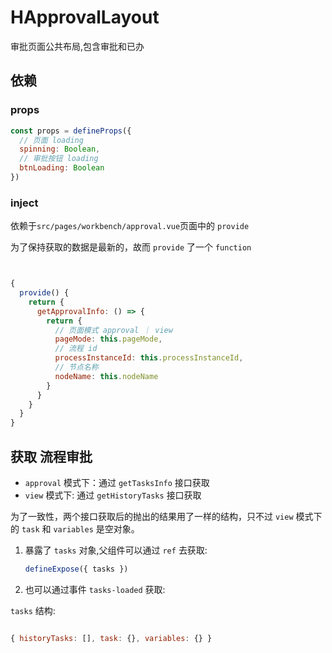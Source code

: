# HApprovalLayout

审批页面公共布局,包含审批和已办

## 依赖

### props

```js
const props = defineProps({
  // 页面 loading
  spinning: Boolean,
  // 审批按钮 loading
  btnLoading: Boolean
})
```

### inject

依赖于`src/pages/workbench/approval.vue`页面中的 `provide`

为了保持获取的数据是最新的，故而 `provide` 了一个 `function`

```js


{
  provide() {
    return {
      getApprovalInfo: () => {
        return {
          // 页面模式 approval ｜ view
          pageMode: this.pageMode,
          // 流程 id
          processInstanceId: this.processInstanceId,
          // 节点名称
          nodeName: this.nodeName
        }
      }
    }
  }
}

```

## 获取 流程审批

- `approval` 模式下：通过 `getTasksInfo` 接口获取
- `view` 模式下: 通过 `getHistoryTasks` 接口获取

为了一致性，两个接口获取后的抛出的结果用了一样的结构，只不过 `view` 模式下的 `task` 和 `variables` 是空对象。

1. 暴露了 `tasks` 对象,父组件可以通过 `ref` 去获取:

   ```js
   defineExpose({ tasks })
   ```

2. 也可以通过事件 `tasks-loaded` 获取:

`tasks` 结构:

```js

{ historyTasks: [], task: {}, variables: {} }

```
